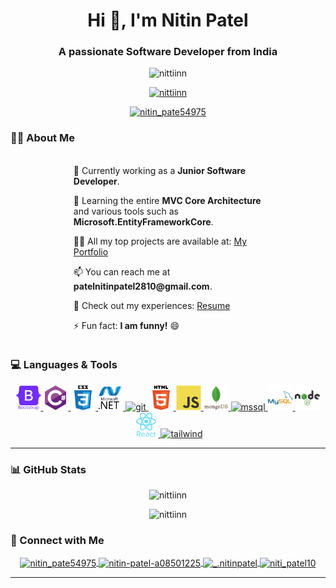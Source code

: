 <h1 align="center">Hi 👋, I'm Nitin Patel</h1>
<h3 align="center">A passionate Software Developer from India</h3>

<p align="center"> 
  <img src="https://komarev.com/ghpvc/?username=nittiinn&label=Profile%20views&color=0e75b6&style=flat" alt="nittiinn" />
</p>

<p align="center"> 
  <a href="https://github.com/ryo-ma/github-profile-trophy">
    <img src="https://github-profile-trophy.vercel.app/?username=nittiinn" alt="nittiinn" />
  </a>
</p>

<p align="center">
  <a href="https://twitter.com/nitin_pate54975" target="blank">
    <img src="https://img.shields.io/twitter/follow/nitin_pate54975?logo=twitter&style=for-the-badge" alt="nitin_pate54975" />
  </a>
</p>



### 🙋‍♂️ About Me



<div style="display: flex; justify-content: center; align-items: center; margin-top: 20px;">
    <div style="width: 60%; text-align: left;">
        <p>🔭 Currently working as a <strong>Junior Software Developer</strong>.</p>
        <p>🌱 Learning the entire <strong>MVC Core Architecture</strong> and various tools such as <strong>Microsoft.EntityFrameworkCore</strong>.</p>
        <p>👨‍💻 All my top projects are available at: <a href="https://nittiinn.github.io/My_Portfolio/">My Portfolio</a></p>
        <p>📫 You can reach me at <strong>patelnitinpatel2810@gmail.com</strong>.</p>
        <p>📄 Check out my experiences: <a href="https://drive.google.com/file/d/1-1txWLXvRVZ9Q4wHRqbTRdJ2yaQAnh5w/view?usp=drive_link">Resume</a></p>
        <p>⚡ Fun fact: <strong>I am funny!</strong> 😄</p>
    </div>
</div>




### 💻 Languages & Tools

<p align="center">
  <a href="https://getbootstrap.com" target="_blank" rel="noreferrer">
    <img src="https://raw.githubusercontent.com/devicons/devicon/master/icons/bootstrap/bootstrap-plain-wordmark.svg" alt="bootstrap" width="40" height="40"/>
  </a>
  <a href="https://www.w3schools.com/cs/" target="_blank" rel="noreferrer">
    <img src="https://raw.githubusercontent.com/devicons/devicon/master/icons/csharp/csharp-original.svg" alt="csharp" width="40" height="40"/>
  </a>
  <a href="https://www.w3schools.com/css/" target="_blank" rel="noreferrer">
    <img src="https://raw.githubusercontent.com/devicons/devicon/master/icons/css3/css3-original-wordmark.svg" alt="css3" width="40" height="40"/>
  </a>
  <a href="https://dotnet.microsoft.com/" target="_blank" rel="noreferrer">
    <img src="https://raw.githubusercontent.com/devicons/devicon/master/icons/dot-net/dot-net-original-wordmark.svg" alt="dotnet" width="40" height="40"/>
  </a>
  <a href="https://git-scm.com/" target="_blank" rel="noreferrer">
    <img src="https://www.vectorlogo.zone/logos/git-scm/git-scm-icon.svg" alt="git" width="40" height="40"/>
  </a>
  <a href="https://www.w3.org/html/" target="_blank" rel="noreferrer">
    <img src="https://raw.githubusercontent.com/devicons/devicon/master/icons/html5/html5-original-wordmark.svg" alt="html5" width="40" height="40"/>
  </a>
  <a href="https://developer.mozilla.org/en-US/docs/Web/JavaScript" target="_blank" rel="noreferrer">
    <img src="https://raw.githubusercontent.com/devicons/devicon/master/icons/javascript/javascript-original.svg" alt="javascript" width="40" height="40"/>
  </a>
  <a href="https://www.mongodb.com/" target="_blank" rel="noreferrer">
    <img src="https://raw.githubusercontent.com/devicons/devicon/master/icons/mongodb/mongodb-original-wordmark.svg" alt="mongodb" width="40" height="40"/>
  </a>
  <a href="https://www.microsoft.com/en-us/sql-server" target="_blank" rel="noreferrer">
    <img src="https://www.svgrepo.com/show/303229/microsoft-sql-server-logo.svg" alt="mssql" width="40" height="40"/>
  </a>
  <a href="https://www.mysql.com/" target="_blank" rel="noreferrer">
    <img src="https://raw.githubusercontent.com/devicons/devicon/master/icons/mysql/mysql-original-wordmark.svg" alt="mysql" width="40" height="40"/>
  </a>
  <a href="https://nodejs.org" target="_blank" rel="noreferrer">
    <img src="https://raw.githubusercontent.com/devicons/devicon/master/icons/nodejs/nodejs-original-wordmark.svg" alt="nodejs" width="40" height="40"/>
  </a>
  <a href="https://reactjs.org/" target="_blank" rel="noreferrer">
    <img src="https://raw.githubusercontent.com/devicons/devicon/master/icons/react/react-original-wordmark.svg" alt="react" width="40" height="40"/>
  </a>
  <a href="https://tailwindcss.com/" target="_blank" rel="noreferrer">
    <img src="https://www.vectorlogo.zone/logos/tailwindcss/tailwindcss-icon.svg" alt="tailwind" width="40" height="40"/>
  </a>
</p>

---

### 📊 GitHub Stats

<p align="center">
  <img src="https://github-readme-stats.vercel.app/api?username=nittiinn&show_icons=true&locale=en" alt="nittiinn" />
</p>

<p align="center">
  <img src="https://github-readme-stats.vercel.app/api/top-langs?username=nittiinn&show_icons=true&locale=en&layout=compact" alt="nittiinn" />
</p>

### 🤝 Connect with Me

<p align="center">
  <a href="https://twitter.com/nitin_pate54975" target="blank">
    <img align="center" src="https://raw.githubusercontent.com/rahuldkjain/github-profile-readme-generator/master/src/images/icons/Social/twitter.svg" alt="nitin_pate54975" height="30" width="40" />
  </a>
  <a href="https://linkedin.com/in/nitin-patel-a08501225" target="blank">
    <img align="center" src="https://raw.githubusercontent.com/rahuldkjain/github-profile-readme-generator/master/src/images/icons/Social/linked-in-alt.svg" alt="nitin-patel-a08501225" height="30" width="40" />
  </a>
  <a href="https://instagram.com/_.nitinpatel" target="blank">
    <img align="center" src="https://raw.githubusercontent.com/rahuldkjain/github-profile-readme-generator/master/src/images/icons/Social/instagram.svg" alt="_.nitinpatel" height="30" width="40" />
  </a>
  <a href="https://www.leetcode.com/niti_patel10" target="blank">
    <img align="center" src="https://raw.githubusercontent.com/rahuldkjain/github-profile-readme-generator/master/src/images/icons/Social/leet-code.svg" alt="niti_patel10" height="30" width="40" />
  </a>
</p>

---
